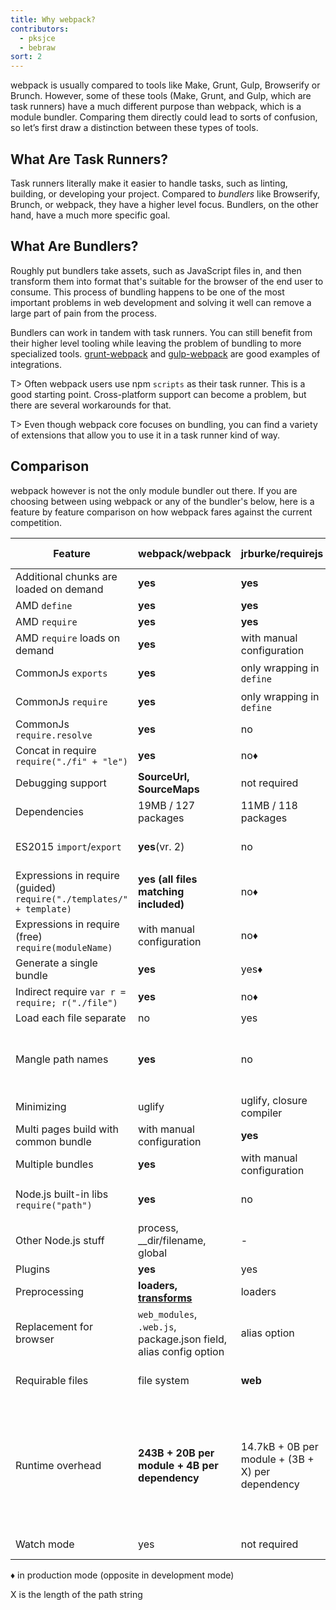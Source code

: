 ```yaml
---
title: Why webpack?
contributors:
  - pksjce
  - bebraw
sort: 2
---
```


webpack is usually compared to tools like Make, Grunt, Gulp, Browserify or Brunch. However, some of these tools (Make, Grunt, and Gulp, which are task runners) have a much different purpose than webpack, which is a module bundler. Comparing them directly could lead to sorts of confusion, so let’s first draw a distinction between these types of tools.

## What Are Task Runners?

Task runners literally make it easier to handle tasks, such as linting, building, or developing your project. Compared to *bundlers* like Browserify, Brunch, or webpack, they have a higher level focus. Bundlers, on the other hand, have a much more specific goal.


## What Are Bundlers?

Roughly put bundlers take assets, such as JavaScript files in, and then transform them into format that's suitable for the browser of the end user to consume. This process of bundling happens to be one of the most important problems in web development and solving it well can remove a large part of pain from the process.

Bundlers can work in tandem with task runners. You can still benefit from their higher level tooling while leaving the problem of bundling to more specialized tools. [grunt-webpack](https://www.npmjs.com/package/grunt-webpack) and [gulp-webpack](https://www.npmjs.com/package/gulp-webpack) are good examples of integrations.

T> Often webpack users use npm `scripts` as their task runner. This is a good starting point. Cross-platform support can become a problem, but there are several workarounds for that.

T> Even though webpack core focuses on bundling, you can find a variety of extensions that allow you to use it in a task runner kind of way.

## Comparison

webpack however is not the only module bundler out there. If you are choosing between using webpack or any of the bundler's below, here is a feature by feature comparison on how webpack fares against the current competition.

| Feature | webpack/webpack | jrburke/requirejs | substack/node-browserify | jspm/jspm-cli | rollup/rollup | brunch/brunch |
|---------|-----------------|-------------------|--------------------------|---------------|---------------|---------------|
| Additional chunks are loaded on demand | **yes** | **yes** | no | [System.import](https://github.com/systemjs/systemjs/blob/master/docs/system-api.md#systemimportmodulename--normalizedparentname---promisemodule) | no | no |
| AMD `define` | **yes** | **yes** | [deamdify](https://github.com/jaredhanson/deamdify) | yes | no | yes |
| AMD `require` | **yes** | **yes** | no | yes | no | yes |
| AMD `require` loads on demand | **yes** | with manual configuration | no | yes | no | no |
| CommonJs `exports` | **yes** | only wrapping in `define` | **yes** | yes | [commonjs-plugin](https://github.com/rollup/rollup-plugin-commonjs) | yes |
| CommonJs `require` | **yes** | only wrapping in `define` | **yes** | yes | [commonjs-plugin](https://github.com/rollup/rollup-plugin-commonjs) | yes |
| CommonJs `require.resolve` | **yes** | no | no | no | no |
| Concat in require `require("./fi" + "le")` | **yes** | no♦ | no | no | no |
| Debugging support | **SourceUrl, SourceMaps** | not required | SourceMaps | **SourceUrl, SourceMaps** | **SourceUrl, SourceMaps** | SourceMaps |
| Dependencies | 19MB / 127 packages | 11MB / 118 packages | **1.2MB / 1 package** | 26MB / 131 packages | ?MB / 3 packages
| ES2015 `import`/`export` | **yes**(vr. 2) | no | no | **yes** | **yes** | yes, via [es6 module transpiler](https://github.com/gcollazo/es6-module-transpiler-brunch)
| Expressions in require (guided) `require("./templates/" + template)` | **yes (all files matching included)** | no♦ | no | no | no | no |
| Expressions in require (free) `require(moduleName)` | with manual configuration | no♦ | no | no | no |
| Generate a single bundle | **yes** | yes♦ | yes | yes | yes | yes |
| Indirect require `var r = require; r("./file")` | **yes** | no♦ | no | no | no |
| Load each file separate | no | yes | no | yes | no | no |
| Mangle path names | **yes** | no | partial | yes | not required (path names are not included in the bundle) | no |
| Minimizing | uglify | uglify, closure compiler | [uglifyify](https://github.com/hughsk/uglifyify) | yes | [uglify-plugin](https://github.com/TrySound/rollup-plugin-uglify) | [UglifyJS-brunch](https://github.com/brunch/uglify-js-brunch)
| Multi pages build with common bundle | with manual configuration | **yes** | with manual configuration | with bundle arithmetic | no | no|
| Multiple bundles | **yes** | with manual configuration | with manual configuration | yes | no | yes |
| Node.js built-in libs `require("path")` | **yes** | no | **yes** | **yes** | [node-resolve-plugin](https://github.com/rollup/rollup-plugin-node-resolve)
| Other Node.js stuff | process, __dir/filename, global | - | process, __dir/filename, global | process, __dir/filename, global for cjs | global ([commonjs-plugin](https://github.com/rollup/rollup-plugin-commonjs)) |
| Plugins | **yes** | yes | **yes** | yes | yes | yes |
| Preprocessing | **loaders, [transforms](https://github.com/webpack/transform-loader)** | loaders | transforms | plugin translate | plugin transforms | compilers, optimizers |
| Replacement for browser | `web_modules`, `.web.js`, package.json field, alias config option | alias option | package.json field, alias option | package.json, alias option | no |
| Requirable files | file system | **web** | file system | through plugins | file system or through plugins | file system |
| Runtime overhead | **243B + 20B per module + 4B per dependency** | 14.7kB + 0B per module + (3B + X) per dependency | 415B + 25B per module + (6B + 2X) per dependency | 5.5kB for self-executing bundles, 38kB for full loader and polyfill, 0 plain modules, 293B CJS, 139B ES2015 System.register before gzip | **none for ES2015 modules** (other formats may have)
| Watch mode | yes | not required | yes | not needed in dev | no | yes |

♦ in production mode (opposite in development mode)

X is the length of the path string

